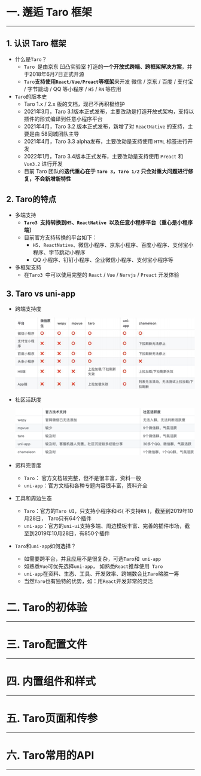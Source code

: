 # 一. 邂逅 Taro 框架 

---

## 1. 认识 Taro 框架

- 什么是`Taro`？
  - `Taro `是由京东 凹凸实验室 打造的**一个开放式跨端、跨框架解决方案**，并于2018年6月7日正式开源
  - `Taro`**支持使用`React/Vue/Preact`等框架**来开发 微信 / 京东 / 百度 / 支付宝 / 字节跳动 / QQ 等小程序 / `H5` / `RN` 等应用
- `Taro`的版本史
  - Taro 1.x / 2.x 版的文档，现已不再积极维护
  - 2021年3月，Taro 3.1版本正式发布，主要改动是打造开放式架构，支持以插件的形式编译到任意小程序平台
  - 2021年4月，Taro 3.2 版本正式发布，新增了对 `ReactNative` 的支持，主要是由 58同城团队主导
  - 2021年4月，Taro 3.3 alpha发布，主要改动是支持使用 `HTML` 标签进行开发
  - 2022年1月，Taro 3.4版本正式发布，主要改动是支持使用 `Preact` 和 `Vue3.2` 进行开发
  - 目前 Taro 团队的**迭代重心在于 `Taro 3`，`Taro 1/2` 只会对重大问题进行修复，不会新增新特性**

## 2. Taro的特点

- 多端支持
  - **`Taro3 `支持转换到`H5`、`ReactNative `以及任意小程序平台（重心是小程序端）**
  - 目前官方支持转换的平台如下：
    - `H5`、`ReactNative`、微信小程序、京东小程序、百度小程序、支付宝小程序、字节跳动小程序
    - QQ 小程序、钉钉小程序、企业微信小程序、支付宝小程序等
- 多框架支持
  - 在`Taro3 `中可以使用完整的 `React` / `Vue` / `Nervjs` / `Preact` 开发体验

## 3. Taro vs uni-app

- 跨端支持度

  <img src="assets/image-20230110221505039.png" alt="image-20230110221505039" style="zoom:80%;" />

- 社区活跃度

  <img src="assets/image-20230110221615867.png" alt="image-20230110221615867" style="zoom:80%;" />

- 资料完善度

  - `Taro`： 官方文档较完整，但不是很丰富，资料一般
  - `uni-app`：官方文档和各种专题内容很丰富，资料齐全

- 工具和周边生态

  - `Taro`：官方的`Taro UI`，只支持小程序和`H5`( 不支持`RN` )，截至到2019年10月28日， Taro只有64个插件
  - `uni-app`：官方的`uni-ui`支持多端、周边模板丰富、完善的插件市场，截至到2019年10月28日，有850个插件

- `Taro`和`uni-app`如何选择？

  - 如需要跨平台，并且应用不是很复杂，可选` Taro `和` uni-app`
  - 如熟悉`Vue`可优先选择`uni-app`， 如熟悉`React`推荐使用` Taro`
  - `uni-app`在资料、生态、工具、开发效率、跨端数会比`Taro`略胜一筹
  - 当然`Taro`也有独特的优势，如：用`React`开发非常的灵活

# 二. Taro的初体验

---











# 三. Taro配置文件 

---















# 四. 内置组件和样式

---















# 五. Taro页面和传参 

---

















# 六. Taro常用的API 

---













